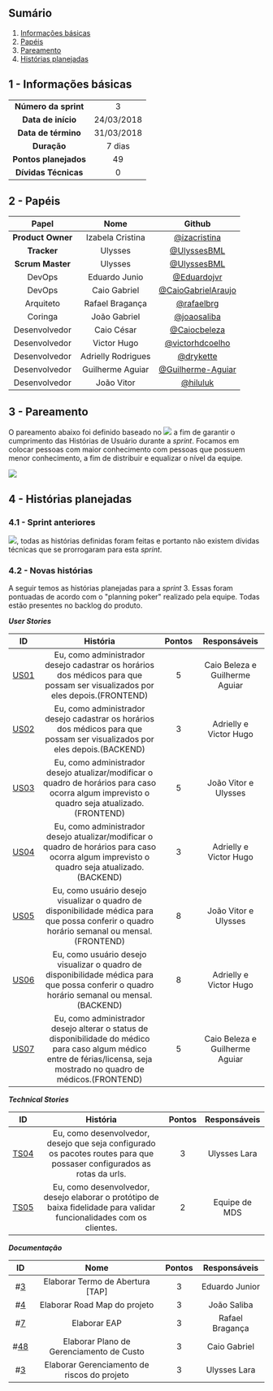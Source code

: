 ## Sumário

1. [Informações básicas](#1---informações-básicas)
1. [Papéis](#2---papéis)
1. [Pareamento](#3---pareamento)
1. [Histórias planejadas](#4---histórias-planejadas)


## 1 - Informações básicas

| | |
|:--:|:--:|
|**Número da sprint**|3|
|**Data de início**|24/03/2018|
|**Data de término**|31/03/2018|
|**Duração**|7 dias|
|**Pontos planejados**|49|
|**Dívidas Técnicas**|0|

## 2 - Papéis

|Papel|Nome|Github|
|:---:|:--:|:--:|
|**Product Owner**|Izabela Cristina|[@izacristina]()|
|**Tracker**|Ulysses|[@UlyssesBML]()|
|**Scrum Master**|Ulysses|[@UlyssesBML]()|
|DevOps|Eduardo Junio|[@Eduardojvr](https://github.com/Eduardojvr)|
|DevOps|Caio Gabriel|[@CaioGabrielAraujo]()|
|Arquiteto|Rafael Bragança|[@rafaelbrg](https://github.com/rafaelbrg)|
|Coringa|João Gabriel|[@joaosaliba]()|
|Desenvolvedor|Caio César|[@Caiocbeleza]()|
|Desenvolvedor|Victor Hugo|[@victorhdcoelho]()|
|Desenvolvedor|Adrielly Rodrigues|[@drykette]()|
|Desenvolvedor|Guilherme Aguiar|[@Guilherme-Aguiar]()|
|Desenvolvedor|João Vitor|[@hiluluk]()|

## 3 - Pareamento

O pareamento abaixo foi definido baseado no
<img src="{{site.baseurl}}/documentos/imagens/sprint0/conhecimento_Inicial.png">
a fim de garantir o cumprimento das Histórias de Usuário durante a *sprint*. Focamos em colocar pessoas com maior conhecimento com pessoas que possuem menor conhecimento, a fim de distribuir e equalizar o nível da equipe.

<img src="{{site.baseurl}}/documentos/imagens/Sprint3/Pareamento.jpg">

## 4 - Histórias planejadas

### 4.1 - Sprint anteriores

<img src="{{site.baseurl}}/documentos/Sprints/Sprint_2_Planejamento.md">, todas as histórias definidas foram feitas e portanto não existem dívidas técnicas que se prorrogaram para esta *sprint*.

### 4.2 - Novas histórias

A seguir temos as histórias planejadas para a *sprint* 3. Essas foram pontuadas de acordo com o "planning poker" realizado pela equipe. Todas estão presentes no backlog do produto.

***User Stories***

|ID|História|Pontos|Responsáveis|
|:-:|:-----:|:----:|:----------:|
|[US01](https://github.com/fga-gpp-mds/2018.1_Gestao_de_Internacoes_Cirurgicas_GIC/issues/36)|Eu, como administrador desejo cadastrar os horários dos médicos para que possam ser visualizados por eles depois.(FRONTEND)|5|Caio Beleza e Guilherme Aguiar|
|[US02](https://github.com/fga-gpp-mds/2018.1_Gestao_de_Internacoes_Cirurgicas_GIC/issues/37)|Eu, como administrador desejo cadastrar os horários dos médicos para que possam ser visualizados por eles depois.(BACKEND)|3|Adrielly e Victor Hugo|
|[US03](https://github.com/fga-gpp-mds/2018.1_Gestao_de_Internacoes_Cirurgicas_GIC/issues/38)|Eu, como administrador desejo atualizar/modificar o quadro de horários para caso ocorra algum imprevisto o quadro seja atualizado.(FRONTEND)|5|João Vitor e Ulysses|
|[US04](https://github.com/fga-gpp-mds/2018.1_Gestao_de_Internacoes_Cirurgicas_GIC/issues/39)|Eu, como administrador desejo atualizar/modificar o quadro de horários para caso ocorra algum imprevisto o quadro seja atualizado.(BACKEND)|3|Adrielly e Victor Hugo|
|[US05](https://github.com/fga-gpp-mds/2018.1_Gestao_de_Internacoes_Cirurgicas_GIC/issues/40)|Eu, como usuário desejo visualizar o quadro de disponibilidade médica para que possa conferir o quadro horário semanal ou mensal.(FRONTEND) |8|João Vitor e Ulysses|
|[US06](https://github.com/fga-gpp-mds/2018.1_Gestao_de_Internacoes_Cirurgicas_GIC/issues/41)|Eu, como usuário desejo visualizar o quadro de disponibilidade médica para que possa conferir o quadro horário semanal ou mensal.(BACKEND) |8|Adrielly e Victor Hugo|
|[US07](https://github.com/fga-gpp-mds/2018.1_Gestao_de_Internacoes_Cirurgicas_GIC/issues/41)|Eu, como administrador desejo alterar o status de disponibilidade do médico para caso algum médico entre de férias/licensa, seja mostrado no quadro de médicos.(FRONTEND) |5|Caio Beleza e Guilherme Aguiar|

***Technical Stories***

|ID|História|Pontos|Responsáveis|
|:-:|:-----:|:----:|:----------:|
|[TS04](https://github.com/fga-gpp-mds/2018.1_gerencia_mais/issues/33)|Eu, como desenvolvedor, desejo que seja configurado os pacotes routes para que possaser configurados as rotas da urls.|3|Ulysses Lara
|[TS05](https://github.com/fga-gpp-mds/2018.1_gerencia_mais/issues/5)|Eu, como desenvolvedor, desejo elaborar o protótipo de baixa fidelidade para validar funcionalidades com os clientes.|2|Equipe de MDS|

***Documentação***

|ID|Nome|Pontos|Responsáveis|
|:-:|:-----:|:----:|:----------:|
|#[3](https://github.com/fga-gpp-mds/2018.1_gerencia_mais/issues/3)|Elaborar Termo de Abertura [TAP]|3|Eduardo Junior|
|#[4](https://github.com/fga-gpp-mds/2018.1_gerencia_mais/issues/4)|Elaborar Road Map  do projeto|3|João Saliba|
|#[7](https://github.com/fga-gpp-mds/2018.1_gerencia_mais/issues/7)|Elaborar EAP|3| Rafael Bragança|
|#[48](https://github.com/fga-gpp-mds/2018.1_gerencia_mais/issues/48)|Elaborar Plano de Gerenciamento de Custo|3|Caio Gabriel|
|#[3](https://github.com/fga-gpp-mds/2018.1_gerencia_mais/issues/52)|Elaborar Gerenciamento de riscos do projeto|3|Ulysses Lara|
